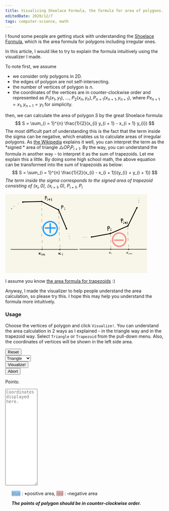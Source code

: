 ```yaml
---
title: Visualizing Shoelace Formula, the formula for area of polygons.
editedDate: 2020/12/7
tags: computer-science, math
---
```


I found some people are getting stuck with understanding the [Shoelace Formula](https://en.wikipedia.org/wiki/Shoelace_formula),
which is the area formula for polygons including irregular ones.

In this article, I would like to try to explain the formula intuitively using the visualizer I made.

To note first, we assume 

- we consider only polygons in 2D. 
- the edges of polygon are not self-intersecting.
- the number of vertices of polygon is $n$.
- the coordinates of the vertices are in counter-clockwise order and represented as $P_1(x_1, y_1)$, ..., $P_2(x_n, y_n), P_{n+1}(x_{n+1}, y_{n+1})$, where $Px_{n+1} = x_{1}, y_{n+1} = y_{1}$ for simplicity.

then, we can calculate the area of polygon $S$ by the great Shoelace formula:
$$ S = \sum_{i = 1}^{n} \frac{1}{2}(x_{i} y_{i + 1} - x_{i + 1} y_{i}) $$
The most difficult part of understanding this is the fact that the term inside the sigma can be negative,
which enables us to calculate areas of irregular polygons.
As [the Wikipedia](https://en.wikipedia.org/wiki/Shoelace_formula#Examples) explains it well, 
you can interpret the term as the *signed * area of triangle $\bigtriangleup OP_{i}P_{i+1}$.
By the way, you can understand the formula in another way - to interpret it as the sum of trapezoids.
Let me explain this a little. 
By doing some high school math, 
the above equation can be transformed into the sum of trapezoids as below:
$$
S = \sum_{i = 1}^{n} \frac{1}{2}(x_{i} - x_{i + 1})(y_{i} + y_{i + 1})
$$
*The term inside the sigma corresponds to the signed area of trapezoid consisting of
  $(x_i, 0)$, $(x_{i+1}, 0)$, $P_{i+1}$, $P_i$*

![](../images/bytrapezoid.png)

I assume you know [the area formula for trapezoids](https://en.wikipedia.org/wiki/Trapezoid#Area) :)

Anyway, I made the visualizer to help people understand the area calculation, so please try this. 
I hope this may help you understand the formula more intuitively.

### Usage
Choose the vertices of polygon and click `Visualize!`.
You can understand the area calculation in 2 ways as I explained - in the triangle way and in the trapezoid way.
Select `Triangle` or `Trapezoid` from the pull-down menu.
Also, the coordinates of vertices will be shown in the left side area.

<style>
    .unselectable {
        -moz-user-select: -moz-none;
        -khtml-user-select: none;
        -webkit-user-select: none;
        -o-user-select: none;
        user-select: none;
    }
</style>
<script src="https://d3js.org/d3.v6.min.js"></script>
<script src="../js/viz.js"></script>
<div style="float:left"> <input type="button" value="Reset" onclick="resetPoints()"/>
    <br>
    <select id="shape-select" >
        <option value="0" selected="selected">Triangle</option>
        <option value="1">Trapezoid</option>
    </select> <br>
    <input type="button" value="Visualize!" onclick="visualize()"/><br>
    <input type="button" value="Abort" onclick="abort()"/><br>
    <form name="pointsForm" >
        <p>Points:</p>
        <textarea id="pointsForm"
                  name="points"
                  value="1"
                  cols="10"
                  rows=20
                  placeholder="Coordinates displayed here." readonly></textarea>
    </form>
</div>
<div id="svgCanvas" style="float:left; margin-left:20px; unselectable="on" class="unselectable">
<p><span style="background:dodgerblue;opacity:0.5;">blue</span> : <strong>+</strong>positive area, <span style="background:indianred;opacity:0.5;">red</span> : <strong>-</strong>negative area</p>
<p><strong><i>The points of polygon should be in counter-clockwise order.</i></strong></p>
</div>
